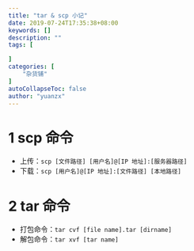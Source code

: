 ```yaml
---
title: "tar & scp 小记"
date: 2019-07-24T17:35:38+08:00
keywords: []
description: ""
tags: [

]
categories: [
    "杂货铺"
]
autoCollapseToc: false
author: "yuanzx"
---
```


# 1 scp 命令

- 上传：`scp [文件路径] [用户名]@[IP 地址]:[服务器路径]`
- 下载：`scp [用户名]@[IP 地址]:[文件路径] [本地路径]`

# 2 tar 命令

- 打包命令：`tar cvf [file name].tar [dirname]`
- 解包命令：`tar xvf [tar name]`